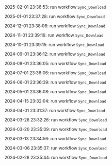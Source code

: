 2025-02-01 23:36:53: run workflow `Sync_Download` 

2025-01-01 23:37:28: run workflow `Sync_Download` 

2024-12-01 23:38:06: run workflow `Sync_Download` 

2024-11-01 23:39:19: run workflow `Sync_Download` 

2024-10-01 23:39:15: run workflow `Sync_Download` 

2024-09-01 23:36:12: run workflow `Sync_Download` 

2024-08-01 23:36:05: run workflow `Sync_Download` 

2024-07-01 23:36:06: run workflow `Sync_Download` 

2024-06-01 23:36:39: run workflow `Sync_Download` 

2024-05-01 23:36:08: run workflow `Sync_Download` 

2024-04-15 23:32:04: run workflow `Sync_Download` 

2024-04-01 23:31:37: run workflow `Sync_Download` 

2024-03-28 23:32:26: run workflow `Sync_Download` 

2024-03-20 23:35:09: run workflow `Sync_Download` 

2024-03-13 23:34:56: run workflow `Sync_Download` 

2024-03-06 23:35:37: run workflow `Sync_Download` 

2024-02-28 23:35:44: run workflow `Sync_Download` 


